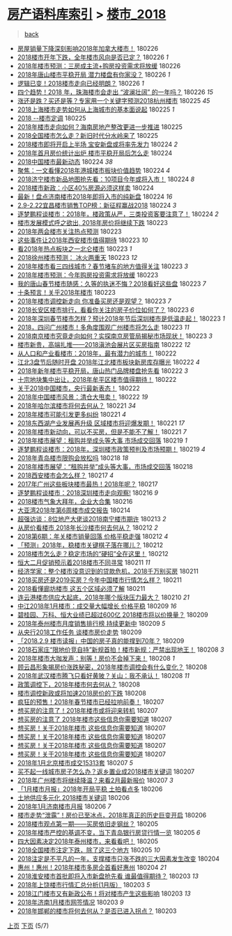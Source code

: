 [房产语料库索引](../../README.md)  > [楼市_2018](楼市_2018.md)
====
> [back](../README.md)

- [房屋销量下降深刻影响2018年加拿大楼市！](http://jkwz.applinzi.com/ittc/7074445797255283728.html#%E6%88%BF%E5%B1%8B%E9%94%80%E9%87%8F%E4%B8%8B%E9%99%8D%E6%B7%B1%E5%88%BB%E5%BD%B1%E5%93%8D2018%E5%B9%B4%E5%8A%A0%E6%8B%BF%E5%A4%A7%E6%A5%BC%E5%B8%82%EF%BC%81) 180226  
- [2018楼市开年下跌，全年楼市风向是否已定？](http://jkwz.applinzi.com/ittc/7074373569645904903.html#2018%E6%A5%BC%E5%B8%82%E5%BC%80%E5%B9%B4%E4%B8%8B%E8%B7%8C%EF%BC%8C%E5%85%A8%E5%B9%B4%E6%A5%BC%E5%B8%82%E9%A3%8E%E5%90%91%E6%98%AF%E5%90%A6%E5%B7%B2%E5%AE%9A%EF%BC%9F) 180226 *1* 
- [2018年楼市预测：三房成主流+购房投资需求将放缓](http://jkwz.applinzi.com/ittc/7074352851382174731.html#2018%E5%B9%B4%E6%A5%BC%E5%B8%82%E9%A2%84%E6%B5%8B%EF%BC%9A%E4%B8%89%E6%88%BF%E6%88%90%E4%B8%BB%E6%B5%81%2B%E8%B4%AD%E6%88%BF%E6%8A%95%E8%B5%84%E9%9C%80%E6%B1%82%E5%B0%86%E6%94%BE%E7%BC%93) 180226  
- [2018年唐山楼市平稳开局 潜力楼盘有你家没？](http://jkwz.applinzi.com/ittc/7074342659001156625.html#2018%E5%B9%B4%E5%94%90%E5%B1%B1%E6%A5%BC%E5%B8%82%E5%B9%B3%E7%A8%B3%E5%BC%80%E5%B1%80+%E6%BD%9C%E5%8A%9B%E6%A5%BC%E7%9B%98%E6%9C%89%E4%BD%A0%E5%AE%B6%E6%B2%A1%EF%BC%9F) 180226 *1* 
- [逻辑已变！2018楼市走向已经明朗？](http://jkwz.applinzi.com/ittc/7074325646455342091.html#%E9%80%BB%E8%BE%91%E5%B7%B2%E5%8F%98%EF%BC%812018%E6%A5%BC%E5%B8%82%E8%B5%B0%E5%90%91%E5%B7%B2%E7%BB%8F%E6%98%8E%E6%9C%97%EF%BC%9F) 180226 *1* 
- [四个趋势！2018 年，珠海楼市会走出 “波澜壮阔” 的一年吗？](http://jkwz.applinzi.com/ittc/7074313096619623441.html#%E5%9B%9B%E4%B8%AA%E8%B6%8B%E5%8A%BF%EF%BC%812018+%E5%B9%B4%EF%BC%8C%E7%8F%A0%E6%B5%B7%E6%A5%BC%E5%B8%82%E4%BC%9A%E8%B5%B0%E5%87%BA+%E2%80%9C%E6%B3%A2%E6%BE%9C%E5%A3%AE%E9%98%94%E2%80%9D+%E7%9A%84%E4%B8%80%E5%B9%B4%E5%90%97%EF%BC%9F) 180226 *15* 
- [涨还是跌？买还是等？专家用一个关键字预测2018杭州楼市](http://jkwz.applinzi.com/ittc/7074145891793765387.html#%E6%B6%A8%E8%BF%98%E6%98%AF%E8%B7%8C%EF%BC%9F%E4%B9%B0%E8%BF%98%E6%98%AF%E7%AD%89%EF%BC%9F%E4%B8%93%E5%AE%B6%E7%94%A8%E4%B8%80%E4%B8%AA%E5%85%B3%E9%94%AE%E5%AD%97%E9%A2%84%E6%B5%8B2018%E6%9D%AD%E5%B7%9E%E6%A5%BC%E5%B8%82) 180225 *45* 
- [2018上海楼市走势如何从上海城市的基本面说起](http://jkwz.applinzi.com/ittc/7073654874992804875.html#2018%E4%B8%8A%E6%B5%B7%E6%A5%BC%E5%B8%82%E8%B5%B0%E5%8A%BF%E5%A6%82%E4%BD%95%E4%BB%8E%E4%B8%8A%E6%B5%B7%E5%9F%8E%E5%B8%82%E7%9A%84%E5%9F%BA%E6%9C%AC%E9%9D%A2%E8%AF%B4%E8%B5%B7) 180225 *1* 
- [2018 --楼市定调](http://jkwz.applinzi.com/ittc/7074098468018979850.html#2018+--%E6%A5%BC%E5%B8%82%E5%AE%9A%E8%B0%83) 180225  
- [2018年楼市走向如何？海南房地产整改更进一步推进](http://jkwz.applinzi.com/ittc/7074039572982137873.html#2018%E5%B9%B4%E6%A5%BC%E5%B8%82%E8%B5%B0%E5%90%91%E5%A6%82%E4%BD%95%EF%BC%9F%E6%B5%B7%E5%8D%97%E6%88%BF%E5%9C%B0%E4%BA%A7%E6%95%B4%E6%94%B9%E6%9B%B4%E8%BF%9B%E4%B8%80%E6%AD%A5%E6%8E%A8%E8%BF%9B) 180225  
- [2018全国楼市怎么走？新旧时代分水岭来了](http://jkwz.applinzi.com/ittc/7073929044456637457.html#2018%E5%85%A8%E5%9B%BD%E6%A5%BC%E5%B8%82%E6%80%8E%E4%B9%88%E8%B5%B0%EF%BC%9F%E6%96%B0%E6%97%A7%E6%97%B6%E4%BB%A3%E5%88%86%E6%B0%B4%E5%B2%AD%E6%9D%A5%E4%BA%86) 180225  
- [2018楼市即将开启上半场 宝安新盘或将率先发力](http://jkwz.applinzi.com/ittc/7073707705112200208.html#2018%E6%A5%BC%E5%B8%82%E5%8D%B3%E5%B0%86%E5%BC%80%E5%90%AF%E4%B8%8A%E5%8D%8A%E5%9C%BA+%E5%AE%9D%E5%AE%89%E6%96%B0%E7%9B%98%E6%88%96%E5%B0%86%E7%8E%87%E5%85%88%E5%8F%91%E5%8A%9B) 180224 *2* 
- [2018年首月房价统计出炉 楼市平稳开局后怎么走](http://jkwz.applinzi.com/ittc/7073667411700352006.html#2018%E5%B9%B4%E9%A6%96%E6%9C%88%E6%88%BF%E4%BB%B7%E7%BB%9F%E8%AE%A1%E5%87%BA%E7%82%89+%E6%A5%BC%E5%B8%82%E5%B9%B3%E7%A8%B3%E5%BC%80%E5%B1%80%E5%90%8E%E6%80%8E%E4%B9%88%E8%B5%B0) 180224  
- [2018中国楼市最新动态](http://jkwz.applinzi.com/ittc/7073620266033087504.html#2018%E4%B8%AD%E5%9B%BD%E6%A5%BC%E5%B8%82%E6%9C%80%E6%96%B0%E5%8A%A8%E6%80%81) 180224 *38* 
- [聚焦：一文看懂2018年港城楼市板块价值趋势](http://jkwz.applinzi.com/ittc/7073599949495600144.html#%E8%81%9A%E7%84%A6%EF%BC%9A%E4%B8%80%E6%96%87%E7%9C%8B%E6%87%822018%E5%B9%B4%E6%B8%AF%E5%9F%8E%E6%A5%BC%E5%B8%82%E6%9D%BF%E5%9D%97%E4%BB%B7%E5%80%BC%E8%B6%8B%E5%8A%BF) 180224 *4* 
- [2018济宁楼市新品地图抢先看：10项目今年或将入市！](http://jkwz.applinzi.com/ittc/7073593799568000010.html#2018%E6%B5%8E%E5%AE%81%E6%A5%BC%E5%B8%82%E6%96%B0%E5%93%81%E5%9C%B0%E5%9B%BE%E6%8A%A2%E5%85%88%E7%9C%8B%EF%BC%9A10%E9%A1%B9%E7%9B%AE%E4%BB%8A%E5%B9%B4%E6%88%96%E5%B0%86%E5%85%A5%E5%B8%82%EF%BC%81) 180224 *8* 
- [2018楼市新政：小区40%房源必须这样卖](http://jkwz.applinzi.com/ittc/7073585572180657169.html#2018%E6%A5%BC%E5%B8%82%E6%96%B0%E6%94%BF%EF%BC%9A%E5%B0%8F%E5%8C%BA40%25%E6%88%BF%E6%BA%90%E5%BF%85%E9%A1%BB%E8%BF%99%E6%A0%B7%E5%8D%96) 180224  
- [最新！盘点济南楼市2018年即将入市的纯新盘](http://jkwz.applinzi.com/ittc/7073584545079493648.html#%E6%9C%80%E6%96%B0%EF%BC%81%E7%9B%98%E7%82%B9%E6%B5%8E%E5%8D%97%E6%A5%BC%E5%B8%822018%E5%B9%B4%E5%8D%B3%E5%B0%86%E5%85%A5%E5%B8%82%E7%9A%84%E7%BA%AF%E6%96%B0%E7%9B%98) 180224 *16* 
- [2.9-2.22宜昌楼市销售TOP榜：新征程赢战2018](http://jkwz.applinzi.com/ittc/7073571275383768081.html#2.9-2.22%E5%AE%9C%E6%98%8C%E6%A5%BC%E5%B8%82%E9%94%80%E5%94%AETOP%E6%A6%9C%EF%BC%9A%E6%96%B0%E5%BE%81%E7%A8%8B%E8%B5%A2%E6%88%982018) 180224 *3* 
- [逐梦鹏程谈楼市：2018年，楼政策从严，三类投资客要注意了！](http://jkwz.applinzi.com/ittc/7073434026243523590.html#%E9%80%90%E6%A2%A6%E9%B9%8F%E7%A8%8B%E8%B0%88%E6%A5%BC%E5%B8%82%EF%BC%9A2018%E5%B9%B4%EF%BC%8C%E6%A5%BC%E6%94%BF%E7%AD%96%E4%BB%8E%E4%B8%A5%EF%BC%8C%E4%B8%89%E7%B1%BB%E6%8A%95%E8%B5%84%E5%AE%A2%E8%A6%81%E6%B3%A8%E6%84%8F%E4%BA%86%EF%BC%81) 180224 *2* 
- [楼市发展模式呼之欲出, 2018年房价将继续下跌](http://jkwz.applinzi.com/ittc/7073410244141384710.html#%E6%A5%BC%E5%B8%82%E5%8F%91%E5%B1%95%E6%A8%A1%E5%BC%8F%E5%91%BC%E4%B9%8B%E6%AC%B2%E5%87%BA%2C+2018%E5%B9%B4%E6%88%BF%E4%BB%B7%E5%B0%86%E7%BB%A7%E7%BB%AD%E4%B8%8B%E8%B7%8C) 180223  
- [2018年两会楼市关注热点预测](http://jkwz.applinzi.com/ittc/7073401527429760006.html#2018%E5%B9%B4%E4%B8%A4%E4%BC%9A%E6%A5%BC%E5%B8%82%E5%85%B3%E6%B3%A8%E7%83%AD%E7%82%B9%E9%A2%84%E6%B5%8B) 180223  
- [这些事件让2018年西安楼市值得期待](http://jkwz.applinzi.com/ittc/7073378599099171847.html#%E8%BF%99%E4%BA%9B%E4%BA%8B%E4%BB%B6%E8%AE%A92018%E5%B9%B4%E8%A5%BF%E5%AE%89%E6%A5%BC%E5%B8%82%E5%80%BC%E5%BE%97%E6%9C%9F%E5%BE%85) 180223 *10* 
- [看2018年热点板块之一北仑楼市](http://jkwz.applinzi.com/ittc/7073335708914025489.html#%E7%9C%8B2018%E5%B9%B4%E7%83%AD%E7%82%B9%E6%9D%BF%E5%9D%97%E4%B9%8B%E4%B8%80%E5%8C%97%E4%BB%91%E6%A5%BC%E5%B8%82) 180223 *1* 
- [2018徐州楼市预测： 冰火两重天](http://jkwz.applinzi.com/ittc/7073334136679171089.html#2018%E5%BE%90%E5%B7%9E%E6%A5%BC%E5%B8%82%E9%A2%84%E6%B5%8B%EF%BC%9A+%E5%86%B0%E7%81%AB%E4%B8%A4%E9%87%8D%E5%A4%A9) 180223 *12* 
- [2018年楼市看三四线城市？春节堵车的地方值得关注](http://jkwz.applinzi.com/ittc/7073330716752741386.html#2018%E5%B9%B4%E6%A5%BC%E5%B8%82%E7%9C%8B%E4%B8%89%E5%9B%9B%E7%BA%BF%E5%9F%8E%E5%B8%82%EF%BC%9F%E6%98%A5%E8%8A%82%E5%A0%B5%E8%BD%A6%E7%9A%84%E5%9C%B0%E6%96%B9%E5%80%BC%E5%BE%97%E5%85%B3%E6%B3%A8) 180223 *3* 
- [2018年楼市预测：今年购房投资需求将放缓](http://jkwz.applinzi.com/ittc/7073317307680293898.html#2018%E5%B9%B4%E6%A5%BC%E5%B8%82%E9%A2%84%E6%B5%8B%EF%BC%9A%E4%BB%8A%E5%B9%B4%E8%B4%AD%E6%88%BF%E6%8A%95%E8%B5%84%E9%9C%80%E6%B1%82%E5%B0%86%E6%94%BE%E7%BC%93) 180223  
- [我的唐山春节楼市随感：久等的执迷不悔？2018看好这些盘](http://jkwz.applinzi.com/ittc/7073310810141361168.html#%E6%88%91%E7%9A%84%E5%94%90%E5%B1%B1%E6%98%A5%E8%8A%82%E6%A5%BC%E5%B8%82%E9%9A%8F%E6%84%9F%EF%BC%9A%E4%B9%85%E7%AD%89%E7%9A%84%E6%89%A7%E8%BF%B7%E4%B8%8D%E6%82%94%EF%BC%9F2018%E7%9C%8B%E5%A5%BD%E8%BF%99%E4%BA%9B%E7%9B%98) 180223 *7* 
- [十条预言！关乎2018年楼市](http://jkwz.applinzi.com/ittc/7073267812846273543.html#%E5%8D%81%E6%9D%A1%E9%A2%84%E8%A8%80%EF%BC%81%E5%85%B3%E4%B9%8E2018%E5%B9%B4%E6%A5%BC%E5%B8%82) 180223  
- [2018年楼市调控新走向 你准备买房还是观望？](http://jkwz.applinzi.com/ittc/7073233316797219856.html#2018%E5%B9%B4%E6%A5%BC%E5%B8%82%E8%B0%83%E6%8E%A7%E6%96%B0%E8%B5%B0%E5%90%91+%E4%BD%A0%E5%87%86%E5%A4%87%E4%B9%B0%E6%88%BF%E8%BF%98%E6%98%AF%E8%A7%82%E6%9C%9B%EF%BC%9F) 180223 *7* 
- [2018长安区楼市排行，看看你关注的房子价位如何了？](http://jkwz.applinzi.com/ittc/7073214459864941585.html#2018%E9%95%BF%E5%AE%89%E5%8C%BA%E6%A5%BC%E5%B8%82%E6%8E%92%E8%A1%8C%EF%BC%8C%E7%9C%8B%E7%9C%8B%E4%BD%A0%E5%85%B3%E6%B3%A8%E7%9A%84%E6%88%BF%E5%AD%90%E4%BB%B7%E4%BD%8D%E5%A6%82%E4%BD%95%E4%BA%86%EF%BC%9F) 180223 *6* 
- [2018年深圳春节楼市怎样？预计2018年节后深圳楼市是低温走起！](http://jkwz.applinzi.com/ittc/7073209757727196176.html#2018%E5%B9%B4%E6%B7%B1%E5%9C%B3%E6%98%A5%E8%8A%82%E6%A5%BC%E5%B8%82%E6%80%8E%E6%A0%B7%EF%BC%9F%E9%A2%84%E8%AE%A12018%E5%B9%B4%E8%8A%82%E5%90%8E%E6%B7%B1%E5%9C%B3%E6%A5%BC%E5%B8%82%E6%98%AF%E4%BD%8E%E6%B8%A9%E8%B5%B0%E8%B5%B7%EF%BC%81) 180223 *1* 
- [2018，四问广州楼市！多角度围观广州楼市将怎么走](http://jkwz.applinzi.com/ittc/7073208161165378577.html#2018%EF%BC%8C%E5%9B%9B%E9%97%AE%E5%B9%BF%E5%B7%9E%E6%A5%BC%E5%B8%82%EF%BC%81%E5%A4%9A%E8%A7%92%E5%BA%A6%E5%9B%B4%E8%A7%82%E5%B9%BF%E5%B7%9E%E6%A5%BC%E5%B8%82%E5%B0%86%E6%80%8E%E4%B9%88%E8%B5%B0) 180223 *11* 
- [2018南京楼市究竟走向如何？实探南京房管局揭秘市场现状！](http://jkwz.applinzi.com/ittc/7073206634728129552.html#2018%E5%8D%97%E4%BA%AC%E6%A5%BC%E5%B8%82%E7%A9%B6%E7%AB%9F%E8%B5%B0%E5%90%91%E5%A6%82%E4%BD%95%EF%BC%9F%E5%AE%9E%E6%8E%A2%E5%8D%97%E4%BA%AC%E6%88%BF%E7%AE%A1%E5%B1%80%E6%8F%AD%E7%A7%98%E5%B8%82%E5%9C%BA%E7%8E%B0%E7%8A%B6%EF%BC%81) 180223 *3* 
- [楼市新贵，高端扎堆——2018滇池会展片区买房指南](http://jkwz.applinzi.com/ittc/7073016448190776330.html#%E6%A5%BC%E5%B8%82%E6%96%B0%E8%B4%B5%EF%BC%8C%E9%AB%98%E7%AB%AF%E6%89%8E%E5%A0%86%E2%80%94%E2%80%942018%E6%BB%87%E6%B1%A0%E4%BC%9A%E5%B1%95%E7%89%87%E5%8C%BA%E4%B9%B0%E6%88%BF%E6%8C%87%E5%8D%97) 180222 *12* 
- [从人口和产业看楼市：2018年，最有潜力的城市！](http://jkwz.applinzi.com/ittc/7072943982672086027.html#%E4%BB%8E%E4%BA%BA%E5%8F%A3%E5%92%8C%E4%BA%A7%E4%B8%9A%E7%9C%8B%E6%A5%BC%E5%B8%82%EF%BC%9A2018%E5%B9%B4%EF%BC%8C%E6%9C%80%E6%9C%89%E6%BD%9C%E5%8A%9B%E7%9A%84%E5%9F%8E%E5%B8%82%EF%BC%81) 180222  
- [江北3盘节后随时开盘 2018年江北楼市板块新房库存曝光](http://jkwz.applinzi.com/ittc/7072974984421311495.html#%E6%B1%9F%E5%8C%973%E7%9B%98%E8%8A%82%E5%90%8E%E9%9A%8F%E6%97%B6%E5%BC%80%E7%9B%98+2018%E5%B9%B4%E6%B1%9F%E5%8C%97%E6%A5%BC%E5%B8%82%E6%9D%BF%E5%9D%97%E6%96%B0%E6%88%BF%E5%BA%93%E5%AD%98%E6%9B%9D%E5%85%89) 180222 *4* 
- [2018年新年楼市平稳开局，唐山热门品牌楼盘抢先看](http://jkwz.applinzi.com/ittc/7072956658873795590.html#2018%E5%B9%B4%E6%96%B0%E5%B9%B4%E6%A5%BC%E5%B8%82%E5%B9%B3%E7%A8%B3%E5%BC%80%E5%B1%80%EF%BC%8C%E5%94%90%E5%B1%B1%E7%83%AD%E9%97%A8%E5%93%81%E7%89%8C%E6%A5%BC%E7%9B%98%E6%8A%A2%E5%85%88%E7%9C%8B) 180222 *3* 
- [十宗地块集中出让，2018年牟平区楼市值得期待！](http://jkwz.applinzi.com/ittc/7072942139099317259.html#%E5%8D%81%E5%AE%97%E5%9C%B0%E5%9D%97%E9%9B%86%E4%B8%AD%E5%87%BA%E8%AE%A9%EF%BC%8C2018%E5%B9%B4%E7%89%9F%E5%B9%B3%E5%8C%BA%E6%A5%BC%E5%B8%82%E5%80%BC%E5%BE%97%E6%9C%9F%E5%BE%85%EF%BC%81) 180222  
- [关于2018中国楼市，央行最新表态！](http://jkwz.applinzi.com/ittc/7072939514685555728.html#%E5%85%B3%E4%BA%8E2018%E4%B8%AD%E5%9B%BD%E6%A5%BC%E5%B8%82%EF%BC%8C%E5%A4%AE%E8%A1%8C%E6%9C%80%E6%96%B0%E8%A1%A8%E6%80%81%EF%BC%81) 180222  
- [2018年中国楼市风景：清仓大甩卖！](http://jkwz.applinzi.com/ittc/7072854711290299399.html#2018%E5%B9%B4%E4%B8%AD%E5%9B%BD%E6%A5%BC%E5%B8%82%E9%A3%8E%E6%99%AF%EF%BC%9A%E6%B8%85%E4%BB%93%E5%A4%A7%E7%94%A9%E5%8D%96%EF%BC%81) 180222 *19* 
- [2018年哈尔滨楼市将何去何从？](http://jkwz.applinzi.com/ittc/7072675208916108295.html#2018%E5%B9%B4%E5%93%88%E5%B0%94%E6%BB%A8%E6%A5%BC%E5%B8%82%E5%B0%86%E4%BD%95%E5%8E%BB%E4%BD%95%E4%BB%8E%EF%BC%9F) 180221 *34* 
- [2018年楼市可能引发更多纠纷](http://jkwz.applinzi.com/ittc/7072606764065620999.html#2018%E5%B9%B4%E6%A5%BC%E5%B8%82%E5%8F%AF%E8%83%BD%E5%BC%95%E5%8F%91%E6%9B%B4%E5%A4%9A%E7%BA%A0%E7%BA%B7) 180221 *4* 
- [2018东西湖产业发展再升级 区域楼市将迎爆发期！](http://jkwz.applinzi.com/ittc/7072474137174213643.html#2018%E4%B8%9C%E8%A5%BF%E6%B9%96%E4%BA%A7%E4%B8%9A%E5%8F%91%E5%B1%95%E5%86%8D%E5%8D%87%E7%BA%A7+%E5%8C%BA%E5%9F%9F%E6%A5%BC%E5%B8%82%E5%B0%86%E8%BF%8E%E7%88%86%E5%8F%91%E6%9C%9F%EF%BC%81) 180221 *17* 
- [2018年楼市新动向，可以不买房，但是不能不了解！](http://jkwz.applinzi.com/ittc/7072455067448116234.html#2018%E5%B9%B4%E6%A5%BC%E5%B8%82%E6%96%B0%E5%8A%A8%E5%90%91%EF%BC%8C%E5%8F%AF%E4%BB%A5%E4%B8%8D%E4%B9%B0%E6%88%BF%EF%BC%8C%E4%BD%86%E6%98%AF%E4%B8%8D%E8%83%BD%E4%B8%8D%E4%BA%86%E8%A7%A3%EF%BC%81) 180221 *7* 
- [2018年楼市展望：租购并举成头等大事 市场成交回落](http://jkwz.applinzi.com/ittc/7071769130187621392.html#2018%E5%B9%B4%E6%A5%BC%E5%B8%82%E5%B1%95%E6%9C%9B%EF%BC%9A%E7%A7%9F%E8%B4%AD%E5%B9%B6%E4%B8%BE%E6%88%90%E5%A4%B4%E7%AD%89%E5%A4%A7%E4%BA%8B+%E5%B8%82%E5%9C%BA%E6%88%90%E4%BA%A4%E5%9B%9E%E8%90%BD) 180219 *1* 
- [逐梦鹏程谈楼市：2018年，深圳楼市政策预判及市场预期！](http://jkwz.applinzi.com/ittc/7071473352709768208.html#%E9%80%90%E6%A2%A6%E9%B9%8F%E7%A8%8B%E8%B0%88%E6%A5%BC%E5%B8%82%EF%BC%9A2018%E5%B9%B4%EF%BC%8C%E6%B7%B1%E5%9C%B3%E6%A5%BC%E5%B8%82%E6%94%BF%E7%AD%96%E9%A2%84%E5%88%A4%E5%8F%8A%E5%B8%82%E5%9C%BA%E9%A2%84%E6%9C%9F%EF%BC%81) 180219 *4* 
- [2018年青岛楼市限购会放松吗](http://jkwz.applinzi.com/ittc/7071521480196490246.html#2018%E5%B9%B4%E9%9D%92%E5%B2%9B%E6%A5%BC%E5%B8%82%E9%99%90%E8%B4%AD%E4%BC%9A%E6%94%BE%E6%9D%BE%E5%90%97) 180218 *18* 
- [2018年楼市展望：“租购并举”成头等大事，市场成交回落](http://jkwz.applinzi.com/ittc/7071370900350174214.html#2018%E5%B9%B4%E6%A5%BC%E5%B8%82%E5%B1%95%E6%9C%9B%EF%BC%9A%E2%80%9C%E7%A7%9F%E8%B4%AD%E5%B9%B6%E4%B8%BE%E2%80%9D%E6%88%90%E5%A4%B4%E7%AD%89%E5%A4%A7%E4%BA%8B%EF%BC%8C%E5%B8%82%E5%9C%BA%E6%88%90%E4%BA%A4%E5%9B%9E%E8%90%BD) 180218  
- [2018西安楼市会怎么样？](http://jkwz.applinzi.com/ittc/7071193927418119175.html#2018%E8%A5%BF%E5%AE%89%E6%A5%BC%E5%B8%82%E4%BC%9A%E6%80%8E%E4%B9%88%E6%A0%B7%EF%BC%9F) 180217 *4* 
- [2017年广州这些板块楼市最热！2018年呢？](http://jkwz.applinzi.com/ittc/7071095937139475472.html#2017%E5%B9%B4%E5%B9%BF%E5%B7%9E%E8%BF%99%E4%BA%9B%E6%9D%BF%E5%9D%97%E6%A5%BC%E5%B8%82%E6%9C%80%E7%83%AD%EF%BC%812018%E5%B9%B4%E5%91%A2%EF%BC%9F) 180217  
- [逐梦鹏程谈楼市：2018深圳楼市走向观察!](http://jkwz.applinzi.com/ittc/7069883782788547591.html#%E9%80%90%E6%A2%A6%E9%B9%8F%E7%A8%8B%E8%B0%88%E6%A5%BC%E5%B8%82%EF%BC%9A2018%E6%B7%B1%E5%9C%B3%E6%A5%BC%E5%B8%82%E8%B5%B0%E5%90%91%E8%A7%82%E5%AF%9F%21) 180216 *9* 
- [2018楼市气象大拜年，企业大合集](http://jkwz.applinzi.com/ittc/7069206905073697808.html#2018%E6%A5%BC%E5%B8%82%E6%B0%94%E8%B1%A1%E5%A4%A7%E6%8B%9C%E5%B9%B4%EF%BC%8C%E4%BC%81%E4%B8%9A%E5%A4%A7%E5%90%88%E9%9B%86) 180216  
- [大亚湾2018年第6周楼市成交报告](http://jkwz.applinzi.com/ittc/7069824543516787723.html#%E5%A4%A7%E4%BA%9A%E6%B9%BE2018%E5%B9%B4%E7%AC%AC6%E5%91%A8%E6%A5%BC%E5%B8%82%E6%88%90%E4%BA%A4%E6%8A%A5%E5%91%8A) 180214  
- [超强访谈：8位地产大佬谈2018南宁楼市期许](http://jkwz.applinzi.com/ittc/7069537457341465611.html#%E8%B6%85%E5%BC%BA%E8%AE%BF%E8%B0%88%EF%BC%9A8%E4%BD%8D%E5%9C%B0%E4%BA%A7%E5%A4%A7%E4%BD%AC%E8%B0%882018%E5%8D%97%E5%AE%81%E6%A5%BC%E5%B8%82%E6%9C%9F%E8%AE%B8) 180213 *2* 
- [从房价看楼市 2018年长沙楼市何去何从？](http://jkwz.applinzi.com/ittc/7069249874900288529.html#%E4%BB%8E%E6%88%BF%E4%BB%B7%E7%9C%8B%E6%A5%BC%E5%B8%82+2018%E5%B9%B4%E9%95%BF%E6%B2%99%E6%A5%BC%E5%B8%82%E4%BD%95%E5%8E%BB%E4%BD%95%E4%BB%8E%EF%BC%9F) 180212 *2* 
- [2018第6期：年关楼市销量回落 价格平稳走强](http://jkwz.applinzi.com/ittc/7069185521425581066.html#2018%E7%AC%AC6%E6%9C%9F%EF%BC%9A%E5%B9%B4%E5%85%B3%E6%A5%BC%E5%B8%82%E9%94%80%E9%87%8F%E5%9B%9E%E8%90%BD+%E4%BB%B7%E6%A0%BC%E5%B9%B3%E7%A8%B3%E8%B5%B0%E5%BC%BA) 180212 *4* 
- [「预测」2018年，稳楼市关键棋子落在哪儿？](http://jkwz.applinzi.com/ittc/7069138705082483718.html#%E3%80%8C%E9%A2%84%E6%B5%8B%E3%80%8D2018%E5%B9%B4%EF%BC%8C%E7%A8%B3%E6%A5%BC%E5%B8%82%E5%85%B3%E9%94%AE%E6%A3%8B%E5%AD%90%E8%90%BD%E5%9C%A8%E5%93%AA%E5%84%BF%EF%BC%9F) 180212  
- [2018楼市怎么走？稳定市场的“硬招”全在这里！](http://jkwz.applinzi.com/ittc/7069125809019552784.html#2018%E6%A5%BC%E5%B8%82%E6%80%8E%E4%B9%88%E8%B5%B0%EF%BC%9F%E7%A8%B3%E5%AE%9A%E5%B8%82%E5%9C%BA%E7%9A%84%E2%80%9C%E7%A1%AC%E6%8B%9B%E2%80%9D%E5%85%A8%E5%9C%A8%E8%BF%99%E9%87%8C%EF%BC%81) 180212  
- [恒大二月促销预示着2018楼市不同寻常](http://jkwz.applinzi.com/ittc/7068972501663482886.html#%E6%81%92%E5%A4%A7%E4%BA%8C%E6%9C%88%E4%BF%83%E9%94%80%E9%A2%84%E7%A4%BA%E7%9D%802018%E6%A5%BC%E5%B8%82%E4%B8%8D%E5%90%8C%E5%AF%BB%E5%B8%B8) 180211 *11* 
- [经济学家：整个楼市没意识到的贷款危机，2018千万别买房](http://jkwz.applinzi.com/ittc/7068861243450721287.html#%E7%BB%8F%E6%B5%8E%E5%AD%A6%E5%AE%B6%EF%BC%9A%E6%95%B4%E4%B8%AA%E6%A5%BC%E5%B8%82%E6%B2%A1%E6%84%8F%E8%AF%86%E5%88%B0%E7%9A%84%E8%B4%B7%E6%AC%BE%E5%8D%B1%E6%9C%BA%EF%BC%8C2018%E5%8D%83%E4%B8%87%E5%88%AB%E4%B9%B0%E6%88%BF) 180211  
- [2018买房还是2019买房？今年中国楼市行情怎么样？](http://jkwz.applinzi.com/ittc/7068789571309798411.html#2018%E4%B9%B0%E6%88%BF%E8%BF%98%E6%98%AF2019%E4%B9%B0%E6%88%BF%EF%BC%9F%E4%BB%8A%E5%B9%B4%E4%B8%AD%E5%9B%BD%E6%A5%BC%E5%B8%82%E8%A1%8C%E6%83%85%E6%80%8E%E4%B9%88%E6%A0%B7%EF%BC%9F) 180211  
- [2018看懂廊坊楼市 这五个区域必须了解](http://jkwz.applinzi.com/ittc/7068758013576217611.html#2018%E7%9C%8B%E6%87%82%E5%BB%8A%E5%9D%8A%E6%A5%BC%E5%B8%82+%E8%BF%99%E4%BA%94%E4%B8%AA%E5%8C%BA%E5%9F%9F%E5%BF%85%E9%A1%BB%E4%BA%86%E8%A7%A3) 180211  
- [连云港楼市供应大起底，2018年哪个版块压力最大？](http://jkwz.applinzi.com/ittc/7068485335170679815.html#%E8%BF%9E%E4%BA%91%E6%B8%AF%E6%A5%BC%E5%B8%82%E4%BE%9B%E5%BA%94%E5%A4%A7%E8%B5%B7%E5%BA%95%EF%BC%8C2018%E5%B9%B4%E5%93%AA%E4%B8%AA%E7%89%88%E5%9D%97%E5%8E%8B%E5%8A%9B%E6%9C%80%E5%A4%A7%EF%BC%9F) 180210 *21* 
- [中江2018年1月楼市：成交量大幅增长 价格平稳](http://jkwz.applinzi.com/ittc/7068197613252117510.html#%E4%B8%AD%E6%B1%9F2018%E5%B9%B41%E6%9C%88%E6%A5%BC%E5%B8%82%EF%BC%9A%E6%88%90%E4%BA%A4%E9%87%8F%E5%A4%A7%E5%B9%85%E5%A2%9E%E9%95%BF+%E4%BB%B7%E6%A0%BC%E5%B9%B3%E7%A8%B3) 180209 *16* 
- [碧桂园、万科、恒大业绩已超过600亿 2018楼市将以价换量？](http://jkwz.applinzi.com/ittc/7068132525572883466.html#%E7%A2%A7%E6%A1%82%E5%9B%AD%E3%80%81%E4%B8%87%E7%A7%91%E3%80%81%E6%81%92%E5%A4%A7%E4%B8%9A%E7%BB%A9%E5%B7%B2%E8%B6%85%E8%BF%87600%E4%BA%BF+2018%E6%A5%BC%E5%B8%82%E5%B0%86%E4%BB%A5%E4%BB%B7%E6%8D%A2%E9%87%8F%EF%BC%9F) 180209  
- [2018年泰州楼市月度销售排行榜 持续更新中](http://jkwz.applinzi.com/ittc/7068076156207514631.html#2018%E5%B9%B4%E6%B3%B0%E5%B7%9E%E6%A5%BC%E5%B8%82%E6%9C%88%E5%BA%A6%E9%94%80%E5%94%AE%E6%8E%92%E8%A1%8C%E6%A6%9C+%E6%8C%81%E7%BB%AD%E6%9B%B4%E6%96%B0%E4%B8%AD) 180209 *5* 
- [从央行2018工作任务 谈楼市房价走势](http://jkwz.applinzi.com/ittc/7068066833876124679.html#%E4%BB%8E%E5%A4%AE%E8%A1%8C2018%E5%B7%A5%E4%BD%9C%E4%BB%BB%E5%8A%A1+%E8%B0%88%E6%A5%BC%E5%B8%82%E6%88%BF%E4%BB%B7%E8%B5%B0%E5%8A%BF) 180209  
- [「2018.2.9 楼市读报」中国的房子真的能撑到70年？](http://jkwz.applinzi.com/ittc/7068071367155385350.html#%E3%80%8C2018.2.9+%E6%A5%BC%E5%B8%82%E8%AF%BB%E6%8A%A5%E3%80%8D%E4%B8%AD%E5%9B%BD%E7%9A%84%E6%88%BF%E5%AD%90%E7%9C%9F%E7%9A%84%E8%83%BD%E6%92%91%E5%88%B070%E5%B9%B4%EF%BC%9F) 180209  
- [2018石家庄“限地价竞自持”新规首拍！楼市新规：严禁出现地王！](http://jkwz.applinzi.com/ittc/7067723057609573386.html#2018%E7%9F%B3%E5%AE%B6%E5%BA%84%E2%80%9C%E9%99%90%E5%9C%B0%E4%BB%B7%E7%AB%9E%E8%87%AA%E6%8C%81%E2%80%9D%E6%96%B0%E8%A7%84%E9%A6%96%E6%8B%8D%EF%BC%81%E6%A5%BC%E5%B8%82%E6%96%B0%E8%A7%84%EF%BC%9A%E4%B8%A5%E7%A6%81%E5%87%BA%E7%8E%B0%E5%9C%B0%E7%8E%8B%EF%BC%81) 180208 *3* 
- [2018年楼市大咖发声：别等！房价不会掉下来！](http://jkwz.applinzi.com/ittc/7067715447573447687.html#2018%E5%B9%B4%E6%A5%BC%E5%B8%82%E5%A4%A7%E5%92%96%E5%8F%91%E5%A3%B0%EF%BC%9A%E5%88%AB%E7%AD%89%EF%BC%81%E6%88%BF%E4%BB%B7%E4%B8%8D%E4%BC%9A%E6%8E%89%E4%B8%8B%E6%9D%A5%EF%BC%81) 180208 *1* 
- [顾云昌形象揭房价涨跌秘密，2018年楼市调控会有什么变化？](http://jkwz.applinzi.com/ittc/7067706140400288778.html#%E9%A1%BE%E4%BA%91%E6%98%8C%E5%BD%A2%E8%B1%A1%E6%8F%AD%E6%88%BF%E4%BB%B7%E6%B6%A8%E8%B7%8C%E7%A7%98%E5%AF%86%EF%BC%8C2018%E5%B9%B4%E6%A5%BC%E5%B8%82%E8%B0%83%E6%8E%A7%E4%BC%9A%E6%9C%89%E4%BB%80%E4%B9%88%E5%8F%98%E5%8C%96%EF%BC%9F) 180208  
- [2018年武汉楼市腾飞只看好黄陂？关山：我不承认！](http://jkwz.applinzi.com/ittc/7067688350423450635.html#2018%E5%B9%B4%E6%AD%A6%E6%B1%89%E6%A5%BC%E5%B8%82%E8%85%BE%E9%A3%9E%E5%8F%AA%E7%9C%8B%E5%A5%BD%E9%BB%84%E9%99%82%EF%BC%9F%E5%85%B3%E5%B1%B1%EF%BC%9A%E6%88%91%E4%B8%8D%E6%89%BF%E8%AE%A4%EF%BC%81) 180208 *11* 
- [政策调控下，2018年楼市何去何从？](http://jkwz.applinzi.com/ittc/7067681610814456849.html#%E6%94%BF%E7%AD%96%E8%B0%83%E6%8E%A7%E4%B8%8B%EF%BC%8C2018%E5%B9%B4%E6%A5%BC%E5%B8%82%E4%BD%95%E5%8E%BB%E4%BD%95%E4%BB%8E%EF%BC%9F) 180208  
- [楼市调控新政或将加速2018房价的下跌](http://jkwz.applinzi.com/ittc/7067629899047502864.html#%E6%A5%BC%E5%B8%82%E8%B0%83%E6%8E%A7%E6%96%B0%E6%94%BF%E6%88%96%E5%B0%86%E5%8A%A0%E9%80%9F2018%E6%88%BF%E4%BB%B7%E7%9A%84%E4%B8%8B%E8%B7%8C) 180208  
- [疯狂的预售！2018年春节楼市已经拉响前奏！](http://jkwz.applinzi.com/ittc/7067462542886962183.html#%E7%96%AF%E7%8B%82%E7%9A%84%E9%A2%84%E5%94%AE%EF%BC%812018%E5%B9%B4%E6%98%A5%E8%8A%82%E6%A5%BC%E5%B8%82%E5%B7%B2%E7%BB%8F%E6%8B%89%E5%93%8D%E5%89%8D%E5%A5%8F%EF%BC%81) 180207  
- [想买房的注意了！2018年楼市或将迎来转机](http://jkwz.applinzi.com/ittc/7067412826442695687.html#%E6%83%B3%E4%B9%B0%E6%88%BF%E7%9A%84%E6%B3%A8%E6%84%8F%E4%BA%86%EF%BC%812018%E5%B9%B4%E6%A5%BC%E5%B8%82%E6%88%96%E5%B0%86%E8%BF%8E%E6%9D%A5%E8%BD%AC%E6%9C%BA) 180207  
- [想买房的注意了 2018年楼市这些信息你需要知道](http://jkwz.applinzi.com/ittc/7067329000014087178.html#%E6%83%B3%E4%B9%B0%E6%88%BF%E7%9A%84%E6%B3%A8%E6%84%8F%E4%BA%86+2018%E5%B9%B4%E6%A5%BC%E5%B8%82%E8%BF%99%E4%BA%9B%E4%BF%A1%E6%81%AF%E4%BD%A0%E9%9C%80%E8%A6%81%E7%9F%A5%E9%81%93) 180207  
- [想买房！关于2018年楼市 这些信息你需要知道](http://jkwz.applinzi.com/ittc/7067294505416262667.html#%E6%83%B3%E4%B9%B0%E6%88%BF%EF%BC%81%E5%85%B3%E4%BA%8E2018%E5%B9%B4%E6%A5%BC%E5%B8%82+%E8%BF%99%E4%BA%9B%E4%BF%A1%E6%81%AF%E4%BD%A0%E9%9C%80%E8%A6%81%E7%9F%A5%E9%81%93) 180207  
- [想买房！关于2018年楼市 这些信息你需要知道](http://jkwz.applinzi.com/ittc/7067293892943021066.html#%E6%83%B3%E4%B9%B0%E6%88%BF%EF%BC%81%E5%85%B3%E4%BA%8E2018%E5%B9%B4%E6%A5%BC%E5%B8%82+%E8%BF%99%E4%BA%9B%E4%BF%A1%E6%81%AF%E4%BD%A0%E9%9C%80%E8%A6%81%E7%9F%A5%E9%81%93) 180207  
- [想买房！关于2018年楼市 这些信息你需要知道](http://jkwz.applinzi.com/ittc/7067293914132644881.html#%E6%83%B3%E4%B9%B0%E6%88%BF%EF%BC%81%E5%85%B3%E4%BA%8E2018%E5%B9%B4%E6%A5%BC%E5%B8%82+%E8%BF%99%E4%BA%9B%E4%BF%A1%E6%81%AF%E4%BD%A0%E9%9C%80%E8%A6%81%E7%9F%A5%E9%81%93) 180207  
- [想买房！关于2018年楼市 这些信息你需要知道](http://jkwz.applinzi.com/ittc/7067292427683890183.html#%E6%83%B3%E4%B9%B0%E6%88%BF%EF%BC%81%E5%85%B3%E4%BA%8E2018%E5%B9%B4%E6%A5%BC%E5%B8%82+%E8%BF%99%E4%BA%9B%E4%BF%A1%E6%81%AF%E4%BD%A0%E9%9C%80%E8%A6%81%E7%9F%A5%E9%81%93) 180207  
- [2018年1月北京楼市成交15313套](http://jkwz.applinzi.com/ittc/7067278834397611024.html#2018%E5%B9%B41%E6%9C%88%E5%8C%97%E4%BA%AC%E6%A5%BC%E5%B8%82%E6%88%90%E4%BA%A415313%E5%A5%97) 180207 *5* 
- [买不起一线城市房子怎么办？返乡置业成2018楼市关键词](http://jkwz.applinzi.com/ittc/7067051676710470662.html#%E4%B9%B0%E4%B8%8D%E8%B5%B7%E4%B8%80%E7%BA%BF%E5%9F%8E%E5%B8%82%E6%88%BF%E5%AD%90%E6%80%8E%E4%B9%88%E5%8A%9E%EF%BC%9F%E8%BF%94%E4%B9%A1%E7%BD%AE%E4%B8%9A%E6%88%902018%E6%A5%BC%E5%B8%82%E5%85%B3%E9%94%AE%E8%AF%8D) 180207  
- [2018年广州楼市将继续降温？来看2月最新报价](http://jkwz.applinzi.com/ittc/7067241034608542726.html#2018%E5%B9%B4%E5%B9%BF%E5%B7%9E%E6%A5%BC%E5%B8%82%E5%B0%86%E7%BB%A7%E7%BB%AD%E9%99%8D%E6%B8%A9%EF%BC%9F%E6%9D%A5%E7%9C%8B2%E6%9C%88%E6%9C%80%E6%96%B0%E6%8A%A5%E4%BB%B7) 180207 *3* 
- [「1月楼市月报」2018年开局平稳 土拍看点多](http://jkwz.applinzi.com/ittc/7067030423668786186.html#%E3%80%8C1%E6%9C%88%E6%A5%BC%E5%B8%82%E6%9C%88%E6%8A%A5%E3%80%8D2018%E5%B9%B4%E5%BC%80%E5%B1%80%E5%B9%B3%E7%A8%B3+%E5%9C%9F%E6%8B%8D%E7%9C%8B%E7%82%B9%E5%A4%9A) 180206  
- [土地供应多元化 2018楼市关键词](http://jkwz.applinzi.com/ittc/7066921043128484875.html#%E5%9C%9F%E5%9C%B0%E4%BE%9B%E5%BA%94%E5%A4%9A%E5%85%83%E5%8C%96+2018%E6%A5%BC%E5%B8%82%E5%85%B3%E9%94%AE%E8%AF%8D) 180206  
- [2018年1月济南楼市月报](http://jkwz.applinzi.com/ittc/7066906952238367754.html#2018%E5%B9%B41%E6%9C%88%E6%B5%8E%E5%8D%97%E6%A5%BC%E5%B8%82%E6%9C%88%E6%8A%A5) 180206 *7* 
- [楼市走势“泄露”！房价已至冰点，2018年真正的历史巨变开启](http://jkwz.applinzi.com/ittc/7066904473845105680.html#%E6%A5%BC%E5%B8%82%E8%B5%B0%E5%8A%BF%E2%80%9C%E6%B3%84%E9%9C%B2%E2%80%9D%EF%BC%81%E6%88%BF%E4%BB%B7%E5%B7%B2%E8%87%B3%E5%86%B0%E7%82%B9%EF%BC%8C2018%E5%B9%B4%E7%9C%9F%E6%AD%A3%E7%9A%84%E5%8E%86%E5%8F%B2%E5%B7%A8%E5%8F%98%E5%BC%80%E5%90%AF) 180206  
- [2018楼市观点第一期——买房依旧走钢丝？](http://jkwz.applinzi.com/ittc/7066603503370109968.html#2018%E6%A5%BC%E5%B8%82%E8%A7%82%E7%82%B9%E7%AC%AC%E4%B8%80%E6%9C%9F%E2%80%94%E2%80%94%E4%B9%B0%E6%88%BF%E4%BE%9D%E6%97%A7%E8%B5%B0%E9%92%A2%E4%B8%9D%EF%BC%9F) 180205  
- [2018年楼市严控的基调不变，当下青岛银行房贷行情一览](http://jkwz.applinzi.com/ittc/7066582822280496145.html#2018%E5%B9%B4%E6%A5%BC%E5%B8%82%E4%B8%A5%E6%8E%A7%E7%9A%84%E5%9F%BA%E8%B0%83%E4%B8%8D%E5%8F%98%EF%BC%8C%E5%BD%93%E4%B8%8B%E9%9D%92%E5%B2%9B%E9%93%B6%E8%A1%8C%E6%88%BF%E8%B4%B7%E8%A1%8C%E6%83%85%E4%B8%80%E8%A7%88) 180205 *6* 
- [四大因素决定2018年泰州楼市，来看看吧！](http://jkwz.applinzi.com/ittc/7066532991537251345.html#%E5%9B%9B%E5%A4%A7%E5%9B%A0%E7%B4%A0%E5%86%B3%E5%AE%9A2018%E5%B9%B4%E6%B3%B0%E5%B7%9E%E6%A5%BC%E5%B8%82%EF%BC%8C%E6%9D%A5%E7%9C%8B%E7%9C%8B%E5%90%A7%EF%BC%81) 180205  
- [2018全国楼市注定下跌，除了这三个地方](http://jkwz.applinzi.com/ittc/7066507993766429707.html#2018%E5%85%A8%E5%9B%BD%E6%A5%BC%E5%B8%82%E6%B3%A8%E5%AE%9A%E4%B8%8B%E8%B7%8C%EF%BC%8C%E9%99%A4%E4%BA%86%E8%BF%99%E4%B8%89%E4%B8%AA%E5%9C%B0%E6%96%B9) 180205 *10* 
- [2018注定是不平凡的一年，支撑楼市只涨不跌的三大因素发生改变](http://jkwz.applinzi.com/ittc/7066254131688113162.html#2018%E6%B3%A8%E5%AE%9A%E6%98%AF%E4%B8%8D%E5%B9%B3%E5%87%A1%E7%9A%84%E4%B8%80%E5%B9%B4%EF%BC%8C%E6%94%AF%E6%92%91%E6%A5%BC%E5%B8%82%E5%8F%AA%E6%B6%A8%E4%B8%8D%E8%B7%8C%E7%9A%84%E4%B8%89%E5%A4%A7%E5%9B%A0%E7%B4%A0%E5%8F%91%E7%94%9F%E6%94%B9%E5%8F%98) 180204  
- [惠州！惠州！2018年楼市多房企首看好惠州](http://jkwz.applinzi.com/ittc/7066181812110230539.html#%E6%83%A0%E5%B7%9E%EF%BC%81%E6%83%A0%E5%B7%9E%EF%BC%812018%E5%B9%B4%E6%A5%BC%E5%B8%82%E5%A4%9A%E6%88%BF%E4%BC%81%E9%A6%96%E7%9C%8B%E5%A5%BD%E6%83%A0%E5%B7%9E) 180204 *21* 
- [2018淮安楼市首批即将入市新盘抢先看 谁最值得期待？](http://jkwz.applinzi.com/ittc/7065936252782511114.html#2018%E6%B7%AE%E5%AE%89%E6%A5%BC%E5%B8%82%E9%A6%96%E6%89%B9%E5%8D%B3%E5%B0%86%E5%85%A5%E5%B8%82%E6%96%B0%E7%9B%98%E6%8A%A2%E5%85%88%E7%9C%8B+%E8%B0%81%E6%9C%80%E5%80%BC%E5%BE%97%E6%9C%9F%E5%BE%85%EF%BC%9F) 180203 *13* 
- [2018年上饶楼市行情汇总分析(1月版）](http://jkwz.applinzi.com/ittc/7065894730640917515.html#2018%E5%B9%B4%E4%B8%8A%E9%A5%B6%E6%A5%BC%E5%B8%82%E8%A1%8C%E6%83%85%E6%B1%87%E6%80%BB%E5%88%86%E6%9E%90%281%E6%9C%88%E7%89%88%EF%BC%89) 180203 *5* 
- [2018江门楼市又有新政公布！将对楼市产生这些影响](http://jkwz.applinzi.com/ittc/7065891866627539978.html#2018%E6%B1%9F%E9%97%A8%E6%A5%BC%E5%B8%82%E5%8F%88%E6%9C%89%E6%96%B0%E6%94%BF%E5%85%AC%E5%B8%83%EF%BC%81%E5%B0%86%E5%AF%B9%E6%A5%BC%E5%B8%82%E4%BA%A7%E7%94%9F%E8%BF%99%E4%BA%9B%E5%BD%B1%E5%93%8D) 180203 *13* 
- [2018年济南1月楼市网签情况](http://jkwz.applinzi.com/ittc/7065805405223912454.html#2018%E5%B9%B4%E6%B5%8E%E5%8D%971%E6%9C%88%E6%A5%BC%E5%B8%82%E7%BD%91%E7%AD%BE%E6%83%85%E5%86%B5) 180203 *9* 
- [2018年邯郸的楼市将何去何从？是否已进入拐点？](http://jkwz.applinzi.com/ittc/7065665039657092107.html#2018%E5%B9%B4%E9%82%AF%E9%83%B8%E7%9A%84%E6%A5%BC%E5%B8%82%E5%B0%86%E4%BD%95%E5%8E%BB%E4%BD%95%E4%BB%8E%EF%BC%9F%E6%98%AF%E5%90%A6%E5%B7%B2%E8%BF%9B%E5%85%A5%E6%8B%90%E7%82%B9%EF%BC%9F) 180203  


 [上页](楼市_20186.md) [下页](楼市_20184.md)          (5/7)
